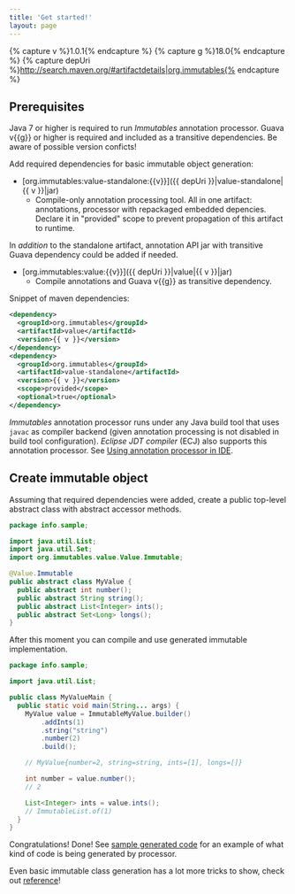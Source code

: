 ```yaml
---
title: 'Get started!'
layout: page
---
```


{% capture v %}1.0.1{% endcapture %}
{% capture g %}18.0{% endcapture %}
{% capture depUri %}http://search.maven.org/#artifactdetails|org.immutables{% endcapture %}

## Prerequisites

Java 7 or higher is required to run _Immutables_ annotation processor.
Guava v{{g}} or higher is required and included as a transitive dependencies. Be aware of possible
version conficts!

Add required dependencies for basic immutable object generation:

- [org.immutables:value-standalone:{{v}}]({{ depUri }}|value-standalone|{{ v }}|jar)
  + Compile-only annotation processing tool. All in one artifact: annotations, processor with repackaged embedded depencies. Declare it in "provided" scope to prevent propagation of this artifact to runtime.

In _addition_ to the standalone artifact, annotation API jar with transitive Guava dependency could be added if needed.
- [org.immutables:value:{{v}}]({{ depUri }}|value|{{ v }}|jar)
  + Compile annotations and Guava v{{g}} as transitive dependency.

Snippet of maven dependencies:

```xml
<dependency>
  <groupId>org.immutables</groupId>
  <artifactId>value</artifactId>
  <version>{{ v }}</version>
</dependency>
<dependency>
  <groupId>org.immutables</groupId>
  <artifactId>value-standalone</artifactId>
  <version>{{ v }}</version>
  <scope>provided</scope>
  <optional>true</optional>
</dependency>
```

_Immutables_ annotation processor runs under any Java build tool that uses `javac` as compiler backend (given annotation processing is not disabled in build tool configuration).
_Eclipse JDT compiler_ (ECJ) also supports this annotation processor. See [Using annotation processor in IDE](/apt.html).

## Create immutable object

Assuming that required dependencies were added, create a public top-level abstract class with abstract accessor methods.

```java
package info.sample;

import java.util.List;
import java.util.Set;
import org.immutables.value.Value.Immutable;

@Value.Immutable
public abstract class MyValue {
  public abstract int number();
  public abstract String string();
  public abstract List<Integer> ints();
  public abstract Set<Long> longs();
}
```

After this moment you can compile and use generated immutable implementation.

```java
package info.sample;

import java.util.List;

public class MyValueMain {
  public static void main(String... args) {
    MyValue value = ImmutableMyValue.builder()
        .addInts(1)
        .string("string")
        .number(2)
        .build();

    // MyValue{number=2, string=string, ints=[1], longs=[]}

    int number = value.number();
    // 2

    List<Integer> ints = value.ints();
    // ImmutableList.of(1)
  }
}
```
Congratulations! Done!
See [sample generated code](/generated.html) for an example of what kind of code is being generated by processor.

Even basic immutable class generation has a lot more tricks to show, check out [reference](/immutable.html)!

